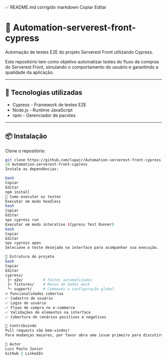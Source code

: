 ✅ README.md corrigido
markdown
Copiar
Editar
# 🚀 Automation-serverest-front-cypress

Automação de testes E2E do projeto Serverest Front utilizando Cypress.

Este repositório tem como objetivo automatizar testes do fluxo de compras do Serverest Front, simulando o comportamento do usuário e garantindo a qualidade da aplicação.

---

## 🧪 Tecnologias utilizadas

- Cypress - Framework de testes E2E
- Node.js - Runtime JavaScript
- npm - Gerenciador de pacotes

---

## 📦 Instalação

Clone o repositório:

```bash
git clone https://github.com/lupajr/Automation-serverest-front-cypress.git
cd Automation-serverest-front-cypress
Instale as dependências:

bash
Copiar
Editar
npm install
🚀 Como executar os testes
Executar em modo headless
bash
Copiar
Editar
npx cypress run
Executar em modo interativo (Cypress Test Runner)
bash
Copiar
Editar
npx cypress open
Selecione o teste desejado na interface para acompanhar sua execução.

📂 Estrutura do projeto
bash
Copiar
Editar
cypress/
 ├─ e2e/         # Testes automatizados
 ├─ fixtures/    # Massa de dados mock
 └─ support/     # Commands e configuração global
🔥 Funcionalidades cobertas
✅ Cadastro de usuário
✅ Login do usuário
✅ Fluxo de compra no e-commerce
✅ Validações de elementos na interface
✅ Cobertura de cenários positivos e negativos

📝 Contribuindo
Pull requests são bem-vindos!
Para mudanças maiores, por favor abra uma issue primeiro para discutirmos o que você gostaria de modificar.

👤 Autor
Luiz Paulo Junior
GitHub | LinkedIn


